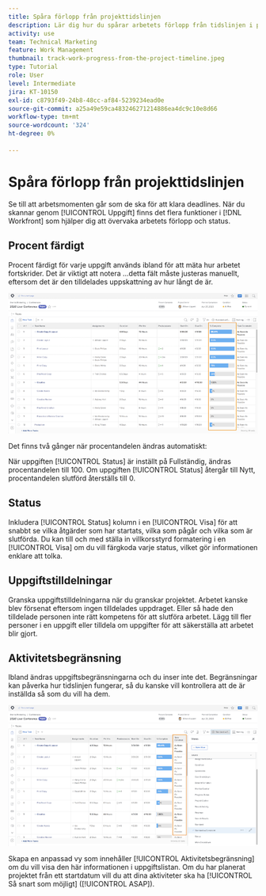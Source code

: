 ```yaml
---
title: Spåra förlopp från projekttidslinjen
description: Lär dig hur du spårar arbetets förlopp från tidslinjen i projektet i [!DNL  Workfront] med procent färdigt, status, tilldelningar eller begränsningar.
activity: use
team: Technical Marketing
feature: Work Management
thumbnail: track-work-progress-from-the-project-timeline.jpeg
type: Tutorial
role: User
level: Intermediate
jira: KT-10150
exl-id: c8793f49-24b8-48cc-af84-5239234ead0e
source-git-commit: a25a49e59ca483246271214886ea4dc9c10e8d66
workflow-type: tm+mt
source-wordcount: '324'
ht-degree: 0%

---
```


# Spåra förlopp från projekttidslinjen

Se till att arbetsmomenten går som de ska för att klara deadlines. När du skannar genom [!UICONTROL Uppgift] finns det flera funktioner i [!DNL  Workfront] som hjälper dig att övervaka arbetets förlopp och status.

## Procent färdigt

Procent färdigt för varje uppgift används ibland för att mäta hur arbetet fortskrider. Det är viktigt att notera ...detta fält måste justeras manuellt, eftersom det är den tilldelades uppskattning av hur långt de är.

![Lista över projektuppgifter som visas [!UICONTROL Procent färdigt] kolumn](assets/planner-fund-task-percent-complete.png)

Det finns två gånger när procentandelen ändras automatiskt:

När uppgiften [!UICONTROL Status] är inställt på Fullständig, ändras procentandelen till 100.
Om uppgiften [!UICONTROL Status] återgår till Nytt, procentandelen slutförd återställs till 0.

## Status

Inkludera [!UICONTROL Status] kolumn i en [!UICONTROL Visa] för att snabbt se vilka åtgärder som har startats, vilka som pågår och vilka som är slutförda. Du kan till och med ställa in villkorsstyrd formatering i en [!UICONTROL Visa] om du vill färgkoda varje status, vilket gör informationen enklare att tolka.

## Uppgiftstilldelningar

Granska uppgiftstilldelningarna när du granskar projektet. Arbetet kanske blev försenat eftersom ingen tilldelades uppdraget. Eller så hade den tilldelade personen inte rätt kompetens för att slutföra arbetet. Lägg till fler personer i en uppgift eller tilldela om uppgifter för att säkerställa att arbetet blir gjort.

## Aktivitetsbegränsning

Ibland ändras uppgiftsbegränsningarna och du inser inte det. Begränsningar kan påverka hur tidslinjen fungerar, så du kanske vill kontrollera att de är inställda så som du vill ha dem.

![Projektuppgiftslista som visar aktivitetsbegränsningskolumn](assets/planner-fund-task-constraint.png)

Skapa en anpassad vy som innehåller [!UICONTROL Aktivitetsbegränsning] om du vill visa den här informationen i uppgiftslistan. Om du har planerat projektet från ett startdatum vill du att dina aktiviteter ska ha [!UICONTROL Så snart som möjligt] ([!UICONTROL ASAP]).
